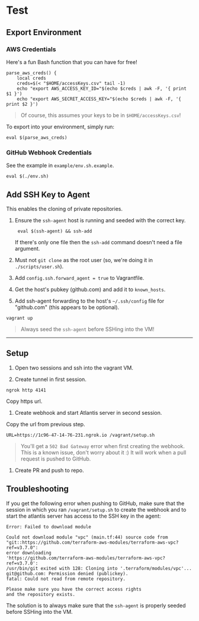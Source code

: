 # Test

## Export Environment

### AWS Credentials

Here's a fun Bash function that you can have for free!

```
parse_aws_creds() {
    local creds
    creds=$(< "$HOME/accessKeys.csv" tail -1)
    echo "export AWS_ACCESS_KEY_ID="$(echo $creds | awk -F, '{ print $1 }')
    echo "export AWS_SECRET_ACCESS_KEY="$(echo $creds | awk -F, '{ print $2 }')
```

> Of course, this assumes your keys to be in `$HOME/accessKeys.csv`!

To export into your environment, simply run:

```
eval $(parse_aws_creds)
```

### GitHub Webhook Credentials

See the example in `example/env.sh.example`.

```
eval $(./env.sh)
```

## Add SSH Key to Agent

This enables the cloning of private repositories.

1. Ensure the `ssh-agent` host is running and seeded with the correct key.

        eval $(ssh-agent) && ssh-add

    If there's only one file then the `ssh-add` command doesn't need a file argument.

1. Must not `git clone` as the root user (so, we're doing it in `./scripts/user.sh`).
1. Add `config.ssh.forward_agent = true` to Vagrantfile.
1. Get the host's pubkey (github.com) and add it to `known_hosts`.
1. Add ssh-agent forwarding to the host's `~/.ssh/config` file for "github.com" (this appears to be optional).

```
vagrant up
```

> Always seed the `ssh-agent` before SSHing into the VM!

---

## Setup

<!--
# Need to run `ngrok http 4141` to get the url and then export it to URL.
# Don't forget to add `/events` to the URL!!!!!!!!!!!!!!
# If you get a 405 error than you've forgotten to add it :)
-->

1. Open two sessions and ssh into the vagrant VM.

1. Create tunnel in first session.

```
ngrok http 4141
```

Copy https url.

1. Create webhook and start Atlantis server in second session.

Copy the url from previous step.

```
URL=https://1c96-47-14-76-231.ngrok.io /vagrant/setup.sh
```

> You'll get a `502 Bad Gateway` error when first creating the webhook.  This is a known issue, don't worry about it :)  It will work when a pull request is pushed to GitHub.

1. Create PR and push to repo.

## Troubleshooting

If you get the following error when pushing to GitHub, make sure that the session in which you ran `/vagrant/setup.sh` to create the webhook and to start the atlantis server has access to the SSH key in the agent:

```
Error: Failed to download module

Could not download module "vpc" (main.tf:44) source code from
"git::https://github.com/terraform-aws-modules/terraform-aws-vpc?ref=v3.7.0":
error downloading
'https://github.com/terraform-aws-modules/terraform-aws-vpc?ref=v3.7.0':
/usr/bin/git exited with 128: Cloning into '.terraform/modules/vpc'...
git@github.com: Permission denied (publickey).
fatal: Could not read from remote repository.

Please make sure you have the correct access rights
and the repository exists.
```

The solution is to always make sure that the `ssh-agent` is properly seeded before SSHing into the VM.

[webhooks]: https://docs.github.com/en/rest/reference/repos#webhooks
[events]: https://docs.github.com/en/enterprise-server/actions/learn-github-actions/events-that-trigger-workflows
[testing locally]: https://www.runatlantis.io/guide/testing-locally.html

